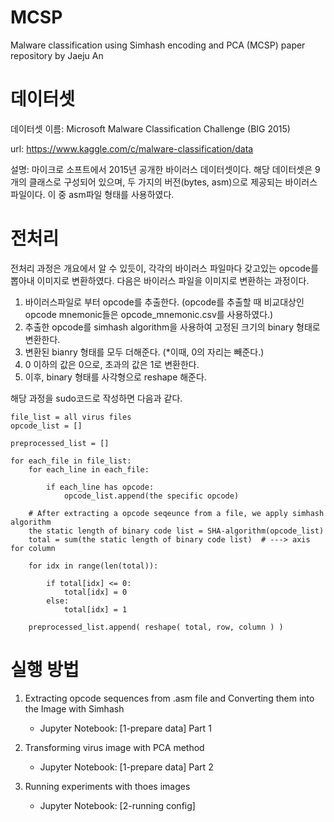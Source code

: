 # MCSP
Malware classification using Simhash encoding and PCA (MCSP) paper repository by Jaeju An



# 데이터셋
데이터셋 이름: Microsoft Malware Classification Challenge (BIG 2015)

url: https://www.kaggle.com/c/malware-classification/data

설명: 마이크로 소프트에서 2015년 공개한 바이러스 데이터셋이다. 해당 데이터셋은 9개의 클래스로 구성되어 있으며, 두 가지의 버전(bytes, asm)으로 제공되는 바이러스 파일이다. 이 중 asm파일 형태를 사용하였다.



# 전처리
전처리 과정은 개요에서 알 수 있듯이, 각각의 바이러스 파일마다 갖고있는 opcode를 뽑아내 이미지로 변환하였다. 다음은 바이러스 파일을 이미지로 변환하는 과정이다.
1. 바이러스파일로 부터 opcode를 추출한다. (opcode를 추출할 때 비교대상인 opcode mnemonic들은 opcode_mnemonic.csv를 사용하였다.)
2. 추출한 opcode를 simhash algorithm을 사용하여 고정된 크기의 binary 형태로 변환한다.
3. 변환된 bianry 형태를 모두 더해준다. (*이때, 0의 자리는 빼준다.)
4. 0 이하의 값은 0으로, 초과의 값은 1로 변환한다.
5. 이후, binary 형태를 사각형으로 reshape 해준다.

해당 과정을 sudo코드로 작성하면 다음과 같다.

```
file_list = all virus files
opcode_list = []

preprocessed_list = []

for each_file in file_list:
    for each_line in each_file:
        
        if each_line has opcode:
            opcode_list.append(the specific opcode)
        
    # After extracting a opcode seqeunce from a file, we apply simhash algorithm
    the static length of binary code list = SHA-algorithm(opcode_list)
    total = sum(the static length of binary code list)  # ---> axis for column
    
    for idx in range(len(total)):
    
        if total[idx] <= 0:
            total[idx] = 0
        else:
            total[idx] = 1
    
    preprocessed_list.append( reshape( total, row, column ) )
```


# 실행 방법
1. Extracting opcode sequences from .asm file and Converting them into the Image with Simhash
    - Jupyter Notebook: [1-prepare data] Part 1

2. Transforming virus image with PCA method
    - Jupyter Notebook: [1-prepare data] Part 2
  
3. Running experiments with thoes images
    - Jupyter Notebook: [2-running config]
